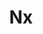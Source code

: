 ---
blog: https://blog.nrwl.io/
codehost: https://github.com/https://github.com/nrwl/nx
logohandle: nxdev
sort: nx
title: Nx
twitter: https://x.com/NXdevtools
website: https://nx.dev/
youtube: https://youtube.com/c/Nrwl_io
---